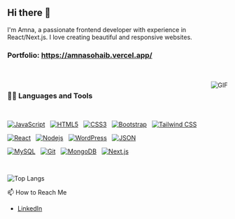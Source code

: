## Hi there 👋

I'm Amna, a passionate frontend developer with experience in React/Next.js. I love creating beautiful and responsive websites.

### Portfolio: https://amnasohaib.vercel.app/

<br />
<br />

  <img align="right" alt="GIF" src="https://media.giphy.com/media/836HiJc7pgzy8iNXCn/giphy.gif" />
  
### 👨‍💻 Languages and Tools

<br />

[![JavaScript](https://img.shields.io/badge/-JavaScript-black?style=flat&logo=javascript&link=https://github.com/amnasohaib)](https://github.com/amnasohaib)
&nbsp;
[![HTML5](https://img.shields.io/badge/-HTML5-E34F26?style=flat&logo=html5&logoColor=white&link=https://github.com/amnasohaib)](https://github.com/amnasohaib)
&nbsp;
[![CSS3](https://img.shields.io/badge/-CSS3-1572B6?style=flat&logo=css3&link=https://github.com/amnasohaib)](https://github.com/amnasohaib)
&nbsp;
[![Bootstrap](https://img.shields.io/badge/-Bootstrap-563D7C?style=flat&logo=bootstrap&link=https://github.com/amnasohaib)](https://github.com/amnasohaib)
&nbsp;
[![Tailwind CSS](https://img.shields.io/badge/-Tailwind%20CSS-38B2AC?style=flat&logo=tailwind-css&logoColor=white&link=https://github.com/amnasohaib)](https://github.com/amnasohaib)


[![React](https://img.shields.io/badge/-React-black?style=flat&logo=react&link=https://github.com/amnasohaib)](https://github.com/amnasohaib)
&nbsp;
[![Nodejs](https://img.shields.io/badge/-Nodejs-green?style=flat&logo=Node.js&link=https://github.com/amnasohaib)](https://github.com/amnasohaib)
&nbsp;
[![WordPress](https://img.shields.io/badge/-WordPress-blue?style=flat&logo=wordpress&link=https://github.com/amnasohaib)](https://github.com/amnasohaib)
&nbsp;
[![JSON](https://img.shields.io/badge/-json-02569B?style=flat&logo=json&link=https://github.com/amnasohaib)](https://github.com/amnasohaib)

[![MySQL](https://img.shields.io/badge/-MySQL-black?style=flat&logo=mysql&link=https://github.com/amnasohaib)](https://github.com/amnasohaib)
&nbsp;
[![Git](https://img.shields.io/badge/-Git-black?style=flat&logo=git&link=https://github.com/amnasohaib)](https://github.com/amnasohaib)
&nbsp;
[![MongoDB](https://img.shields.io/badge/-MongoDB-FCA121?style=flat&logo=mongodb&link=https://github.com/amnasohaib)](https://github.com/amnasohaib)
&nbsp;
[![Next.js](https://img.shields.io/badge/-Next.js-black?style=flat&logo=next.js)](https://github.com/amnasohaib)

<br />

![Top Langs](https://github-readme-stats.vercel.app/api/top-langs/?username=amnasohaib&layout=compact)

📫 How to Reach Me
- [LinkedIn](https://www.linkedin.com/in/amna-sohaib-430a6b25b/)

<!--
**amnasohaib/amnasohaib** is a ✨ _special_ ✨ repository because its `README.md` (this file) appears on your GitHub profile.

Here are some ideas to get you started:

- 🔭 I’m currently working on ...
- 🌱 I’m currently learning ...
- 👯 I’m looking to collaborate on ...
- 🤔 I’m looking for help with ...
- 💬 Ask me about ...
- 📫 How to reach me: ...
- 😄 Pronouns: ...
- ⚡ Fun fact: ...
-->
